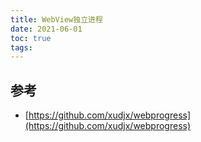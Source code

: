 ```yaml
---
title: WebView独立进程
date: 2021-06-01
toc: true
tags:
---
```





## 参考

- [https://github.com/xudjx/webprogress](https://github.com/xudjx/webprogress)
